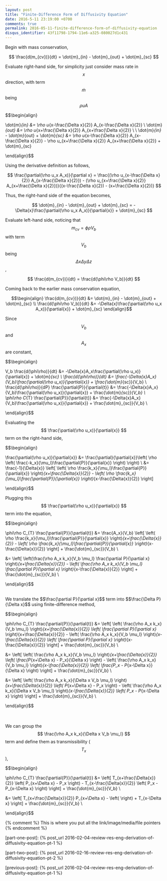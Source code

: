 ```yaml
---
layout: post
title: "Finite-Difference Form of Diffusivity Equation"
date: 2016-5-11 23:19:00 +0700
comments: true
permalink: 2016-05-11-finite-difference-form-of-diffusivity-equation
disqus_identifier: 43f11798-1794-11e6-a325-080027d1c431
---
```


Begin with mass conservation,

$$ \frac{d(m_{cv})}{dt} = \dot{m}_{in} - \dot{m}_{out} + \dot{m}_{sc} $$

Evaluate right-hand side, for simplicity just consider mass rate in $$x$$ direction, with term $$ \dot{m} $$ being $$ \rho uA $$

$$\begin{align}

\dot{m}_{in} &= \rho u_{x-\frac{\Delta x}{2}} A_{x-\frac{\Delta x}{2}} \\
\dot{m}_{out} &= \rho u_{x+\frac{\Delta x}{2}} A_{x+\frac{\Delta x}{2}} \\ \\
\dot{m}_{in} - \dot{m}_{out} + \dot{m}_{sc} &= \rho u_{x-\frac{\Delta x}{2}} A_{x-\frac{\Delta x}{2}} - \rho u_{x+\frac{\Delta x}{2}} A_{x+\frac{\Delta x}{2}} + \dot{m}_{sc}

\end{align}$$

Using the derivative definition as follows,

$$ \frac{\partial(\rho u_x A_x)}{\partial x} = \frac{(\rho u_{x-\frac{\Delta x}{2}} A_{x-\frac{\Delta x}{2}}) - (\rho u_{x+\frac{\Delta x}{2}} A_{x+\frac{\Delta x}{2}})}{(x-\frac{\Delta x}{2}) - (x+\frac{\Delta x}{2})} $$

Thus, the right-hand side of the equation becomes,

$$ \dot{m}_{in} - \dot{m}_{out} + \dot{m}_{sc} = -\Delta{x}\frac{\partial(\rho u_x A_x)}{\partial{x}} + \dot{m}_{sc} $$

Evaluate left-hand side, noticing that $$ m_{cv} = \phi\rho V_b $$ with term $$ V_b $$ being $$\Delta{x}\Delta{y}\Delta{z}$$,

$$ \frac{d(m_{cv})}{dt} = \frac{d(\phi\rho V_b)}{dt} $$

Coming back to the earlier mass conservation equation,

$$\begin{align}
\frac{d(m_{cv})}{dt} &= \dot{m}_{in} - \dot{m}_{out} + \dot{m}_{sc} \\
\frac{d(\phi\rho V_b)}{dt} &= -\Delta{x}\frac{\partial(\rho u_x A_x)}{\partial{x}} + \dot{m}_{sc}
\end{align}$$

Since $$ V_{b} $$ and $$ A_{x} $$ are constant,

$$\begin{align}

V_b \frac{d(\phi\rho)}{dt} &= -\Delta{x}A_x\frac{\partial(\rho u_x)}{\partial{x}} + \dot{m}_{sc} \\
\frac{d(\phi\rho)}{dt} &= \frac{-\Delta{x}A_x}{V_b}\frac{\partial(\rho u_x)}{\partial{x}} + \frac{\dot{m}_{sc}}{V_b} \\
\frac{d(\phi\rho)}{dP} \frac{\partial{P}}{\partial{t}} &= \frac{-\Delta{x}A_x}{V_b}\frac{\partial(\rho u_x)}{\partial{x}} + \frac{\dot{m}_{sc}}{V_b} \\
\phi\rho C_{T} \frac{\partial{P}}{\partial{t}} &= \frac{-\Delta{x}A_x}{V_b}\frac{\partial(\rho u_x)}{\partial{x}} + \frac{\dot{m}_{sc}}{V_b} \\

\end{align}$$


Evaluating the $$ \frac{\partial(\rho u_x)}{\partial{x}} $$ term on the right-hand side,

$$\begin{align}

\frac{\partial(\rho u_x)}{\partial{x}} &= \frac{\partial}{\partial{x}}\left( \rho \left( \frac{-k_x}{\mu_l}\frac{\partial{P}}{\partial{x}} \right) \right) \\
 &= \frac{-1}{\Delta{x}} \left[ \left( \rho \frac{k_x}{\mu_l}\frac{\partial{P}}{\partial{x}} \right)_{x+\frac{\Delta{x}}{2}} - \left( \rho \frac{k_x}{\mu_l}\frac{\partial{P}}{\partial{x}} \right)_{x-\frac{\Delta{x}}{2}} \right]

\end{align}$$

Plugging this $$ \frac{\partial(\rho u_x)}{\partial{x}} $$ term into the equation,

$$\begin{align}

\phi\rho C_{T} \frac{\partial{P}}{\partial{t}} &= \frac{A_x}{V_b} \left[ \left( \rho \frac{k_x}{\mu_l}\frac{\partial{P}}{\partial{x}} \right)_{x+\frac{\Delta{x}}{2}} - \left( \rho \frac{k_x}{\mu_l}\frac{\partial{P}}{\partial{x}} \right)_{x-\frac{\Delta{x}}{2}} \right] + \frac{\dot{m}_{sc}}{V_b} \\

&= \left[ \left(\frac{\rho A_x k_x}{V_b \mu_l} \frac{\partial P}{\partial x} \right)_{x+\frac{\Delta{x}}{2}} - \left( \frac{\rho A_x k_x}{V_b \mu_l} \frac{\partial P}{\partial x} \right)_{x-\frac{\Delta{x}}{2}} \right] + \frac{\dot{m}_{sc}}{V_b} \\

\end{align}$$

<br>
We translate the $$\frac{\partial P}{\partial x}$$ term into $$\frac{\Delta P}{\Delta x}$$ using finite-difference method,

$$\begin{align}

\phi\rho C_{T} \frac{\partial{P}}{\partial{t}} &= \left[ \left( \frac{\rho A_x k_x}{V_b \mu_l} \right)_{x+\frac{\Delta{x}}{2}} \left( \frac{\partial P}{\partial x} \right)_{x+\frac{\Delta{x}}{2}} - \left( \frac{\rho A_x k_x}{V_b \mu_l} \right)_{x-\frac{\Delta{x}}{2}} \left( \frac{\partial P}{\partial x} \right)_{x-\frac{\Delta{x}}{2}} \right] + \frac{\dot{m}_{sc}}{V_b} \\

&= \left[ \left( \frac{\rho A_x k_x}{V_b \mu_l} \right)_{x+\frac{\Delta{x}}{2}} \left( \frac{P_{x+\Delta x} - P_x}{\Delta x} \right) - \left( \frac{\rho A_x k_x}{V_b \mu_l} \right)_{x-\frac{\Delta{x}}{2}} \left( \frac{P_x - P_{x-\Delta x}}{\Delta x} \right) \right] + \frac{\dot{m}_{sc}}{V_b} \\

&= \left[ \left( \frac{\rho A_x k_x}{\Delta x V_b \mu_l} \right)_{x+\frac{\Delta{x}}{2}} \left( P_{x+\Delta x} - P_x \right) - \left( \frac{\rho A_x k_x}{\Delta x V_b \mu_l} \right)_{x-\frac{\Delta{x}}{2}} \left( P_x - P_{x-\Delta x} \right) \right] + \frac{\dot{m}_{sc}}{V_b} \\

\end{align}$$


<br><br>
We can group the $$ \frac{\rho A_x k_x}{\Delta x V_b \mu_l} $$ term and define them as transmissibility ($$T_x$$),

$$\begin{align}

\phi\rho C_{T} \frac{\partial{P}}{\partial{t}} &= \left[ T_{x+\frac{\Delta{x}}{2}} \left( P_{x+\Delta x} - P_x \right) - T_{x-\frac{\Delta{x}}{2}} \left( P_x - P_{x-\Delta x} \right) \right] + \frac{\dot{m}_{sc}}{V_b} \\

&= \left[ T_{x+\frac{\Delta{x}}{2}} P_{x+\Delta x} - \left( \right) + T_{x-\Delta x} \right] + \frac{\dot{m}_{sc}}{V_b} \\

\end{align}$$























{% comment %} This is where you put all the link/image/media/file pointers {% endcomment %}

[part-one-post]: {% post_url 2016-02-04-review-res-eng-derivation-of-diffusivity-equation-pt-1 %}

[part-two-post]: {% post_url 2016-02-16-review-res-eng-derivation-of-diffusivity-equation-pt-2 %}

[previous-post]: {% post_url 2016-02-04-review-res-eng-derivation-of-diffusivity-equation-pt-1 %}
